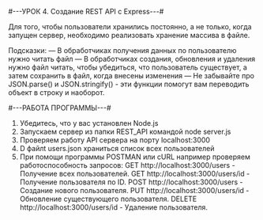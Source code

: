 #---УРОК 4. Создание REST API с Express---#

Для того, чтобы пользователи хранились постоянно, а не только, когда запущен сервер, необходимо реализовать хранение массива в файле.

Подсказки:
— В обработчиках получения данных по пользователю нужно читать файл
— В обработчиках создания, обновления и удаления нужно файл читать, чтобы убедиться, что пользователь существует, а затем сохранить в файл, когда внесены изменения
— Не забывайте про JSON.parse() и JSON.stringify() - эти функции помогут вам переводить объект в строку и наоборот.

#---РАБОТА ПРОГРАММЫ---#
1. Убедитесь, что у вас установлен Node.js
2. Запускаем сервер из папки REST_API командой node server.js
3. Проверяем работу API сервера на порту localhost:3000
4. D файлt users.json храниться список всех пользователей
5. При помощи программы POSTMAN или cURL например проверяем работоспособность запросов:
    GET http://localhost:3000/users - Получение всех пользователей.
    GET http://localhost:3000/users/id - Получение пользователя по ID.
    POST http://localhost:3000/users - Создание нового пользователя.
    PUT http://localhost:3000/users/id - Обновление существующего пользователя.
    DELETE http://localhost:3000/users/id - Удаление пользователя.
